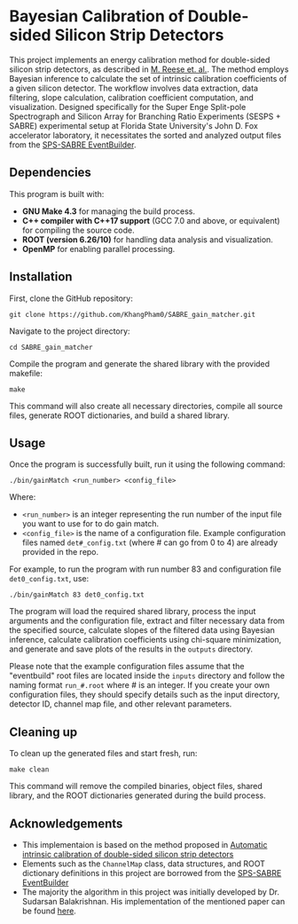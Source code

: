 # Bayesian Calibration of Double-sided Silicon Strip Detectors

This project implements an energy calibration method for double-sided silicon strip detectors, as described in [M. Reese et. al.](https://doi.org/10.1016/j.nima.2015.01.032). The method employs Bayesian inference to calculate the set of intrinsic calibration coefficients of a given silicon detector. The workflow involves data extraction, data filtering, slope calculation, calibration coefficient computation, and visualization. Designed specifically for the Super Enge Split-pole Spectrograph and Silicon Array for Branching Ratio Experiments (SESPS + SABRE) experimental setup at Florida State University's John D. Fox accelerator laboratory, it necessitates the sorted and analyzed output files from the [SPS-SABRE EventBuilder](https://github.com/sesps/SPS_SABRE_EventBuilder).

## Dependencies

This program is built with:

+ **GNU Make 4.3** for managing the build process.
+ **C++ compiler with C++17 support**  (GCC 7.0 and above, or equivalent) for compiling the source code.
+ **ROOT (version 6.26/10)** for handling data analysis and visualization.
+ **OpenMP**  for enabling parallel processing.

## Installation

First, clone the GitHub repository:

`git clone https://github.com/KhangPham0/SABRE_gain_matcher.git`

Navigate to the project directory:

`cd SABRE_gain_matcher`

Compile the program and generate the shared library with the provided makefile:

`make`

This command will also create all necessary directories, compile all source files, generate ROOT dictionaries, and build a shared library.

## Usage

Once the program is successfully built, run it using the following command:

`./bin/gainMatch <run_number> <config_file>`

Where:

+ `<run_number>` is an integer representing the run number of the input file you want to use for to do gain match.
+ `<config_file>` is the name of a configuration file. Example configuration files named `det#_config.txt` (where # can go from 0 to 4) are already provided in the repo.

For example, to run the program with run number 83 and configuration file `det0_config.txt`, use:

`./bin/gainMatch 83 det0_config.txt`

The program will load the required shared library, process the input arguments and the configuration file, extract and filter necessary data from the specified source, calculate slopes of the filtered data using Bayesian inference, calculate calibration coefficients using chi-square minimization, and generate and save plots of the results in the `outputs` directory.

Please note that the example configuration files assume that the "eventbuild" root files are located inside the `inputs` directory and follow the naming format `run_#.root` where # is an integer. If you create your own configuration files, they should specify details such as the input directory, detector ID, channel map file, and other relevant parameters.

## Cleaning up

To clean up the generated files and start fresh, run:

`make clean`

This command will remove the compiled binaries, object files, shared library, and the ROOT dictionaries generated during the build process.

## Acknowledgements

+ This implementaion is based on the method proposed in [Automatic intrinsic calibration of double-sided silicon strip detectors](https://doi.org/10.1016/j.nima.2015.01.032)
+ Elements such as the `ChannelMap` class, data structures, and ROOT dictionary definitions in this project are borrowed from the [SPS-SABRE EventBuilder](https://github.com/sesps/SPS_SABRE_EventBuilder)
+ The majority the algorithm in this project was initially developed by Dr. Sudarsan Balakrishnan. His implementation of the mentioned paper can be found [here](https://github.com/sudb92/a.dig).